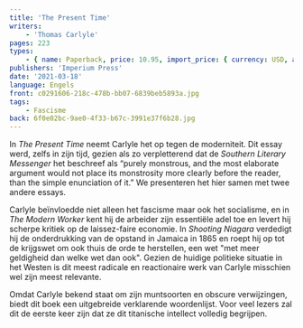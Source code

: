 ```yaml
---
title: 'The Present Time'
writers:
    - 'Thomas Carlyle'
pages: 223
types:
    - { name: Paperback, price: 10.95, import_price: { currency: USD, amount: 10.2 }, isbn: 978-0-648859-39-0 }
publishers: 'Imperium Press'
date: '2021-03-18'
language: Engels
front: c0291606-218c-478b-bb07-6839beb5893a.jpg
tags:
    - Fascisme
back: 6f0e02bc-9ae0-4f33-b67c-3991e37f6b28.jpg
---
```


In *The Present Time* neemt Carlyle het op tegen de moderniteit. Dit essay werd, zelfs in zijn tijd, gezien als zo verpletterend dat de *Southern Literary Messenger* het beschreef als “purely monstrous, and the most elaborate argument would not place its monstrosity more clearly before the reader, than the simple enunciation of it.” We presenteren het hier samen met twee andere essays.

Carlyle beïnvloedde niet alleen het fascisme maar ook het socialisme, en in *The Modern Worker* kent hij de arbeider zijn essentiële adel toe en levert hij scherpe kritiek op de laissez-faire economie. In *Shooting Niagara* verdedigt hij de onderdrukking van de opstand in Jamaica in 1865 en roept hij op tot de krijgswet om ook thuis de orde te herstellen, een wet "met meer geldigheid dan welke wet dan ook". Gezien de huidige politieke situatie in het Westen is dit meest radicale en reactionaire werk van Carlyle misschien wel zijn meest relevante.

Omdat Carlyle bekend staat om zijn muntsoorten en obscure verwijzingen, biedt dit boek een uitgebreide verklarende woordenlijst. Voor veel lezers zal dit de eerste keer zijn dat ze dit titanische intellect volledig begrijpen.
